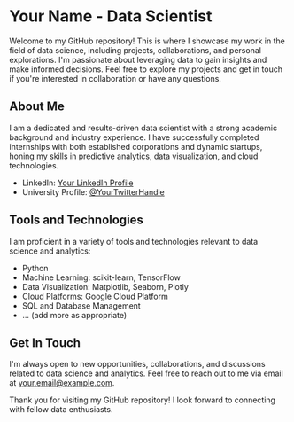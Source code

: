 # Your Name - Data Scientist

Welcome to my GitHub repository! This is where I showcase my work in the field of data science, including projects, collaborations, and personal explorations. I'm passionate about leveraging data to gain insights and make informed decisions. Feel free to explore my projects and get in touch if you're interested in collaboration or have any questions.

## About Me

I am a dedicated and results-driven data scientist with a strong academic background and industry experience. I have successfully completed internships with both established corporations and dynamic startups, honing my skills in predictive analytics, data visualization, and cloud technologies.

- LinkedIn: [Your LinkedIn Profile]([https://www.linkedin.com/in/yourprofile/](https://www.linkedin.com/in/sudipto-iitm/))
- University Profile: [@YourTwitterHandle]([https://twitter.com/yourhandle](https://app.onlinedegree.iitm.ac.in/student/21F1006264))


## Tools and Technologies

I am proficient in a variety of tools and technologies relevant to data science and analytics:

- Python
- Machine Learning: scikit-learn, TensorFlow
- Data Visualization: Matplotlib, Seaborn, Plotly
- Cloud Platforms: Google Cloud Platform
- SQL and Database Management
- ... (add more as appropriate)

## Get In Touch

I'm always open to new opportunities, collaborations, and discussions related to data science and analytics. Feel free to reach out to me via email at your.email@example.com.

Thank you for visiting my GitHub repository! I look forward to connecting with fellow data enthusiasts.



<!---
sudiptoCO/sudiptoCO is a ✨ special ✨ repository because its `README.md` (this file) appears on your GitHub profile.
You can click the Preview link to take a look at your changes.
--->
